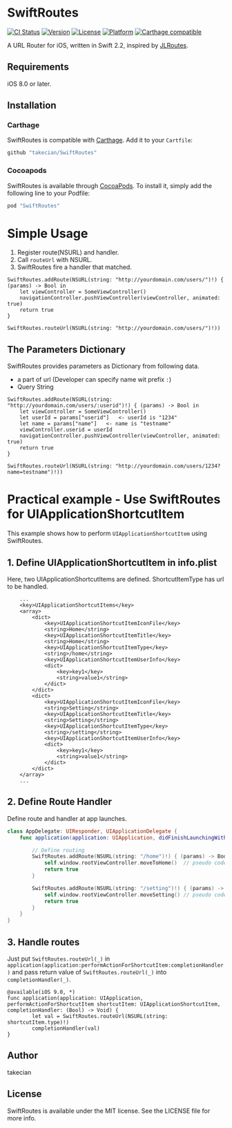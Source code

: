 # SwiftRoutes

[![CI Status](http://img.shields.io/travis/takecian/SwiftRoutes.svg?style=flat)](https://travis-ci.org/takecian/SwiftRoutes)
[![Version](https://img.shields.io/cocoapods/v/SwiftRoutes.svg?style=flat)](http://cocoapods.org/pods/SwiftRoutes)
[![License](https://img.shields.io/cocoapods/l/SwiftRoutes.svg?style=flat)](http://cocoapods.org/pods/SwiftRoutes)
[![Platform](https://img.shields.io/cocoapods/p/SwiftRoutes.svg?style=flat)](http://cocoapods.org/pods/SwiftRoutes)
[![Carthage compatible](https://img.shields.io/badge/Carthage-compatible-4BC51D.svg?style=flat)](https://github.com/Carthage/Carthage)

A URL Router for iOS, written in Swift 2.2, inspired by  [JLRoutes](https://github.com/joeldev/JLRoutes).

## Requirements

iOS 8.0 or later.

## Installation

### Carthage

SwiftRoutes is compatible with [Carthage](https://github.com/Carthage/Carthage). Add it to your `Cartfile`:

```ruby
github "takecian/SwiftRoutes"
```

### Cocoapods

SwiftRoutes is available through [CocoaPods](http://cocoapods.org). To install
it, simply add the following line to your Podfile:

```ruby
pod "SwiftRoutes"
```

# Simple Usage

1. Register route(NSURL) and handler.
2. Call `routeUrl` with NSURL.
3. SwiftRoutes fire a handler that matched.

```
SwiftRoutes.addRoute(NSURL(string: "http://yourdomain.com/users/")!) { (params) -> Bool in
	let viewController = SomeViewController()
	navigationController.pushViewController(viewController, animated: true)
    return true
}

SwiftRoutes.routeUrl(NSURL(string: "http://yourdomain.com/users/")!))
```

## The Parameters Dictionary

SwiftRoutes provides parameters as Dictionary from following data.

- a part of url (Developer can specify name wit prefix `:`)
- Query String

```
SwiftRoutes.addRoute(NSURL(string: "http://yourdomain.com/users/:userid")!) { (params) -> Bool in
	let viewController = SomeViewController()
	let userId = params["userid"]   <- userId is "1234"
	let name = params["name"]   <- name is "testname"
	viewController.userid = userId
	navigationController.pushViewController(viewController, animated: true)
    return true
}

SwiftRoutes.routeUrl(NSURL(string: "http://yourdomain.com/users/1234?name=testname")!))
```

# Practical example - Use SwiftRoutes for UIApplicationShortcutItem

This example shows how to perform `UIApplicationShortcutItem` using SwiftRoutes.

## 1. Define UIApplicationShortcutItem in info.plist

Here, two UIApplicationShortcutItems are defined. ShortcutItemType has url to be handled.

```
	...
	<key>UIApplicationShortcutItems</key>
	<array>
		<dict>
			<key>UIApplicationShortcutItemIconFile</key>
			<string>Home</string>
			<key>UIApplicationShortcutItemTitle</key>
			<string>Home</string>
			<key>UIApplicationShortcutItemType</key>
			<string>/home</string>
			<key>UIApplicationShortcutItemUserInfo</key>
			<dict>
				<key>key1</key>
				<string>value1</string>
			</dict>
		</dict>
		<dict>
			<key>UIApplicationShortcutItemIconFile</key>
			<string>Setting</string>
			<key>UIApplicationShortcutItemTitle</key>
			<string>Setting</string>
			<key>UIApplicationShortcutItemType</key>
			<string>/setting</string>
			<key>UIApplicationShortcutItemUserInfo</key>
			<dict>
				<key>key1</key>
				<string>value1</string>
			</dict>
		</dict>
	</array>
	...
```

## 2. Define Route Handler

Define route and handler at app launches.

```AppDelegate.swift
class AppDelegate: UIResponder, UIApplicationDelegate {
    func application(application: UIApplication, didFinishLaunchingWithOptions launchOptions: [NSObject: AnyObject]?) -> Bool {

    	// Define routing
 		SwiftRoutes.addRoute(NSURL(string: "/home")!) { (params) -> Bool in
            self.window.rootViewController.moveToHome()  // pseudo code
            return true
        }

        SwiftRoutes.addRoute(NSURL(string: "/setting")!) { (params) -> Bool in
            self.window.rootViewController.moveSetting() // pseudo code
            return true
        }
    }
}
```

## 3. Handle routes

Just put `SwiftRoutes.routeUrl(_)` in `application(application:performActionForShortcutItem:completionHandler)` and pass return value of `SwiftRoutes.routeUrl(_)` into `completionHandler(_)`.

```
@available(iOS 9.0, *)
func application(application: UIApplication, performActionForShortcutItem shortcutItem: UIApplicationShortcutItem, completionHandler: (Bool) -> Void) {
        let val = SwiftRoutes.routeUrl(NSURL(string: shortcutItem.type)!)
        completionHandler(val)
}
```

## Author

takecian

## License

SwiftRoutes is available under the MIT license. See the LICENSE file for more info.
